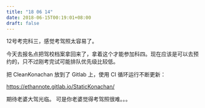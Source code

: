 ```yaml
---
title: "18 06 14"
date: 2018-06-15T00:19:01+08:00
draft: false
---
```


12号考完科三，感觉考驾照太容易了。

今天去报名点把驾校档案拿回来了，拿着这个才能参加科四。现在应该是可以去预约的，只不过刚考完试可能排队优先级比较低。

把 CleanKonachan 放到了 Gitlab 上，使用 CI 循环运行不断更新：

https://ethannote.gitlab.io/StaticKonachan/

期待老婆大驾光临。
可是你老婆觉得考驾照很难。。。
